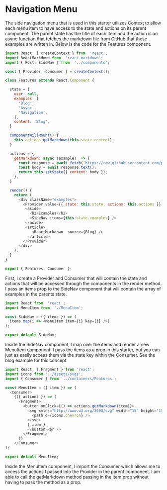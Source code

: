 # Navigation Menu

The side navigation menu that is used in this starter utilizes Context to allow each menu item to have access to the state and actions on its parent component. The parent state has the title of each item and the action is an async function that fetches the markdown file from GitHub that these examples are written in. Below is the code for the Features component.

```javascript
import React, { createContext } from  'react';
import ReactMarkdown from  'react-markdown';
import { Post, SideNav } from  '../components';

const { Provider, Consumer } = createContext();

class Features extends React.Component {

  state = {
    user: null,
    examples: [
      'Blog',
      'Async',
      'Navigation',
    ],
    content: 'Blog',
  }

  componentWillMount() {
    this.actions.getMarkdown(this.state.content);
  }

  actions = {
    getMarkdown: async (example)  => {
      const response = await fetch(`https://raw.githubusercontent.com/patemeryfl/react-simplestarter/master/src/assets/docs/examples/${example}.md`);
      const body = await response.text();
      return this.setState({ content: body });
    },
  }

  render() {
    return (
      <div className="examples">
        <Provider value={{ state: this.state, actions: this.actions }} >
         <aside>
           <h2>Examples</h2>
           <SideNav items={this.state.examples} />
         </aside>
         <article>
            <ReactMarkdown  source={Blog} />
          </article>
        </Provider>
      </div>
    );
  }
}

export { Features, Consumer };
```

First, I create a Provider and Consumer that will contain the state and actions that will be accessed through the components in the render method. I pass an items prop to the SideNav component that will contain the array of examples in the parents state.

```javascript
import React from  'react';
import MenuItem from  './MenuItem';

const SideNav = ({ items }) => (
  items.map(i => <MenuItem item={i} key={i} />)
);

export default SideNav;
```

Inside the SideNav component, I map over the items and render a new MenuItem component. I pass the items as a prop in this starter, but you can just as easily access them via the state key within the Consumer. See the blog example for this concept.

```javascript
import React, { Fragment } from 'react';
import icons from '../assets/svgs';
import { Consumer } from '../containers/Features';

const MenuItem = ({ item }) => (
  <Consumer>
    {({ actions }) => (
      <Fragment>
        <button onClick={() => actions.getMarkdown(item)}>
          <svg xmlns="http://www.w3.org/2000/svg" width="15" height="15" viewBox="0 0 24 24">
            <path d={icons.chevron} />
          </svg>
          { item }
          </button><br />
        </Fragment>
      )}
    </Consumer>
);

export default MenuItem;
```

Inside the MenuItem component, I import the Consumer which allows me to access the actions I passed into the Provider in the parent component. I am able to call the getMarkdown method passing in the item prop without having to pass the method as a prop.